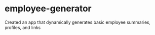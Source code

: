 # employee-generator
Created an app that dynamically generates basic employee summaries, profiles, and links
